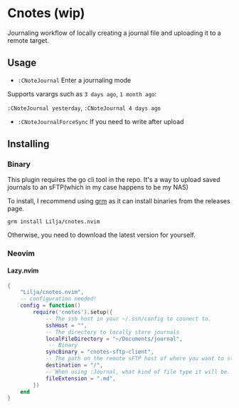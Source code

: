 # Cnotes (wip)

Journaling workflow of locally creating a journal file and uploading it to a remote target.

## Usage
* `:CNoteJournal` Enter a journaling mode

Supports varargs such as `3 days ago`, `1 month ago`:

`:CNoteJournal yesterday`, `:CNoteJournal 4 days ago`

* `:CNoteJournalForceSync` If you need to write after upload


## Installing
### Binary
This plugin requires the go cli tool in the repo. It's a way to upload saved journals to an sFTP(which in my case happens to be my NAS)

To install, I recommend using [grm](https://github.com/jsnjack/grm) as it can install binaries from the releases page.

`grm install Lilja/cnotes.nvim`

Otherwise, you need to download the latest version for yourself.


### Neovim
#### Lazy.nvim
```lua
{
    "Lilja/cnotes.nvim",
    -- configuration needed!
    config = function()
        require('cnotes').setup({
            -- The ssh host in your ~/.ssh/config to connect to.
            sshHost = "",
            -- The directory to locally store journals
            localFileDirectory = "~/Documents/journal",
             -- Binary
            syncBinary = "cnotes-sftp-client",
            -- The path on the remote sFTP host of where you want to store files.
            destination = "/",
            -- When using :Journal, what kind of file type it will be.
            fileExtension = ".md",
        })
    end
}
```
